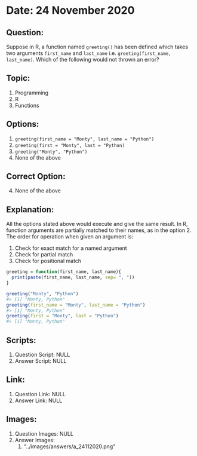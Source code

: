 # Date: 24 November 2020

## Question:
Suppose in R, a function named `greeting()` has been defined which takes two arguments `first_name` and `last_name` i.e. `greeting(first_name, last_name)`. Which of the following would not thrown an error?

## Topic:
1. Programming
2. R
3. Functions

## Options:
1. `greeting(first_name = "Monty", last_name = "Python")`
2. `greeting(first = "Monty", last = "Python)`
3. `greeting("Monty", "Python")`
4. None of the above

## Correct Option:
4. None of the above

## Explanation:
All the options stated above would execute and give the same result. In R, function arguments are partially matched to their names, as in the option 2. The order for operation when given an argument is:

1. Check for exact match for a named argument
2. Check for partial match
3. Check for positional match

``` r
greeting = function(first_name, last_name){
  print(paste(first_name, last_name, sep= ", "))
}

greeting("Monty", "Python")
#> [1] "Monty, Python"
greeting(first_name = "Monty", last_name = "Python")
#> [1] "Monty, Python"
greeting(first = "Monty", last = "Python")
#> [1] "Monty, Python"
```

## Scripts:
1. Question Script: NULL
2. Answer Script: NULL

## Link:
1. Question Link: NULL
2. Answer Link: NULL

## Images:
1. Question Images: NULL
2. Answer Images:
   1. "../images/answers/a_24112020.png" 
